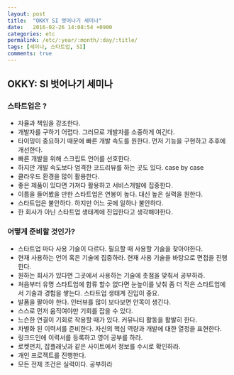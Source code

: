 ```yaml
---
layout: post
title:  "OKKY SI 벗어나기 세미나"
date:   2016-02-26 14:08:54 +0900
categories: etc
permalink: /etc/:year/:month/:day/:title/
tags: [세미나, 스타트업, SI]
comments: true
---
```


## OKKY: SI 벗어나기 세미나
### 스타트업은 ?
- 자율과 책임을 강조한다.
- 개발자를 구하기 어렵다. 그러므로 개발자를 소중하게 여긴다.
- 타이밍이 중요하기 때문에 빠른 개발 속도를 원한다. 먼저 기능을 구현하고 추후에 개선한다.
- 빠른 개발을 위해 스크립트 언어를 선호한다.
- 하지만 개발 속도보다 엄격한 코드리뷰를 하는 곳도 있다. case by case
- 클라우드 환경을 많이 활용한다.
- 좋은 제품이 있다면 가져다 활용하고 서비스개발에 집중한다.
- 이름을 들어봤을 만한 스타트업은 연봉이 높다. 대신 높은 실력을 원한다.
- 스타트업은 불안하다. 하지만 어느 곳에 일하나 불안하다.
- 한 회사가 아닌 스타트업 생태계에 진입한다고 생각해야한다.

### 어떻게 준비할 것인가?
- 스타트업 마다 사용 기술이 다르다.  필요할 때 사용할 기술을 찾아야한다.
- 현재 사용하는 언어 혹은 기술에 집중하라.  현재 사용 기술을 바탕으로 면접을 진행한다.
- 원하는 회사가 있다면 그곳에서 사용하는 기술에 촛점을 맞춰서 공부하라.
-  처음부터 유명 스타트업에 합류 할수 없다면 눈높이를 낮춰 좀 더 작은 스타트업에서 기술과 경험을 쌓는다. 스타트업 생태계 진입이 중요.
- 발품을 팔아야 한다. 인터뷰를 많이 보다보면 안목이 생긴다.
- 스스로 먼저 움직여야만 기회를 잡을 수 있다.
- 느슨한 연결이 기회로 작용할 때가 있다.  커뮤니티 활동을 활발히 한다.
-  차별화 된 이력서를 준비한다. 자신의 핵심 역량과 개발에 대한 열정을 표현한다.
- 링크드인에 이력서를 등록하고 영어 공부를 하라.
- 로켓펀치, 잡플래닛과 같은 사이트에서 정보를 수시로 확인하라.
- 개인 프로젝트를 진행한다.
- 모든 전제 조건은 실력이다. 공부하라
